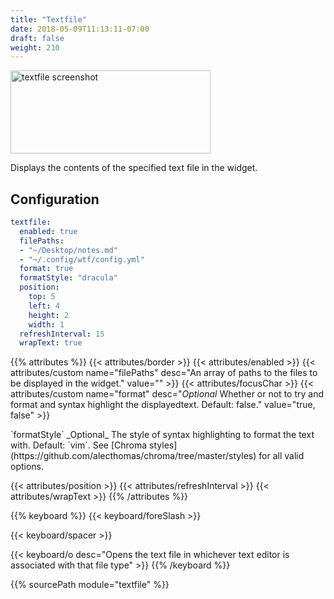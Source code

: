```yaml
---
title: "Textfile"
date: 2018-05-09T11:13:11-07:00
draft: false
weight: 210
---
```


<img class="screenshot" src="/imgs/modules/textfile.png" width="320" height="133" alt="textfile screenshot" />

Displays the contents of the specified text file in the widget.

## Configuration

```yaml
textfile:
  enabled: true
  filePaths:
  - "~/Desktop/notes.md"
  - "~/.config/wtf/config.yml"
  format: true
  formatStyle: "dracula"
  position:
    top: 5
    left: 4
    height: 2
    width: 1
  refreshInterval: 15
  wrapText: true
```

{{% attributes %}}
  {{< attributes/border >}}
  {{< attributes/enabled >}}
  {{< attributes/custom name="filePaths" desc="An array of paths to the files to be displayed in the widget." value="" >}}
  {{< attributes/focusChar >}}
  {{< attributes/custom name="format" desc="_Optional_ Whether or not to try and format and syntax highlight the displayedtext. Default: false." value="true, false" >}}

  <tr>
    <td>`formatStyle`</td>
    <td>_Optional_ The style of syntax highlighting to format the text with. Default: `vim`.</td>
    <td>See [Chroma styles](https://github.com/alecthomas/chroma/tree/master/styles) for all valid options.</td>
  </tr>

  {{< attributes/position >}}
  {{< attributes/refreshInterval >}}
  {{< attributes/wrapText >}}
{{% /attributes %}}

{{% keyboard %}}
  {{< keyboard/foreSlash >}}

  {{< keyboard/spacer >}}

  {{< keyboard/o desc="Opens the text file in whichever text editor is associated  with that file type" >}}
{{% /keyboard %}}

{{% sourcePath module="textfile" %}}